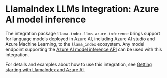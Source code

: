 # LlamaIndex LLMs Integration: Azure AI model inference

The integration package `llama-index-llms-azure-inference` brings support for language models deployed in Azure AI, including Azure AI studio and Azure Machine Learning, to the `llama_index` ecosystem. Any model endpoint supporting the [Azure AI model inference API](https://aka.ms/azureai/modelinference) can be used with this integration.

For details and examples about how to use this integration, see [Getting starting with LlamaIndex and Azure AI](https://aka.ms/azureai/llamaindex).
